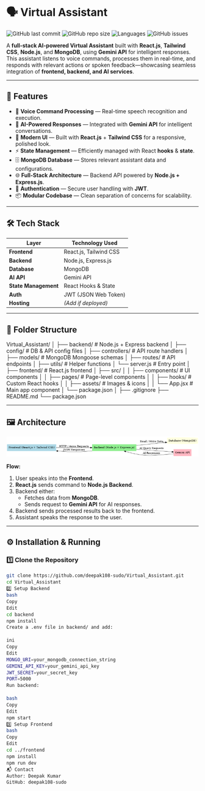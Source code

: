 # 🗣️ Virtual Assistant

![GitHub last commit](https://img.shields.io/github/last-commit/deepak108-sudo/Virtual_Assistant?color=brightgreen&style=flat-square)
![GitHub repo size](https://img.shields.io/github/repo-size/deepak108-sudo/Virtual_Assistant?color=blue&style=flat-square)
![Languages](https://img.shields.io/github/languages/top/deepak108-sudo/Virtual_Assistant?color=purple&style=flat-square)
![GitHub issues](https://img.shields.io/github/issues/deepak108-sudo/Virtual_Assistant?color=red&style=flat-square)

A **full-stack AI-powered Virtual Assistant** built with **React.js**, **Tailwind CSS**, **Node.js**, and **MongoDB**, using **Gemini API** for intelligent responses.  
This assistant listens to voice commands, processes them in real-time, and responds with relevant actions or spoken feedback—showcasing seamless integration of **frontend, backend, and AI services**.

---

## 🚀 Features

- 🎤 **Voice Command Processing** — Real-time speech recognition and execution.
- 🧠 **AI-Powered Responses** — Integrated with **Gemini API** for intelligent conversations.
- 🎨 **Modern UI** — Built with **React.js** + **Tailwind CSS** for a responsive, polished look.
- ⚡ **State Management** — Efficiently managed with React **hooks** & **state**.
- 🗄️ **MongoDB Database** — Stores relevant assistant data and configurations.
- 🌐 **Full-Stack Architecture** — Backend API powered by **Node.js + Express.js**.
- 🔐 **Authentication** — Secure user handling with **JWT**.
- 📦 **Modular Codebase** — Clean separation of concerns for scalability.

---

## 🛠 Tech Stack

| Layer        | Technology Used |
|--------------|----------------|
| **Frontend** | React.js, Tailwind CSS |
| **Backend**  | Node.js, Express.js |
| **Database** | MongoDB |
| **AI API**   | Gemini API |
| **State Management** | React Hooks & State |
| **Auth**     | JWT (JSON Web Token) |
| **Hosting**  | *(Add if deployed)* |

---

## 📂 Folder Structure

Virtual_Assistant/
│
├── backend/ # Node.js + Express backend
│ ├── config/ # DB & API config files
│ ├── controllers/ # API route handlers
│ ├── models/ # MongoDB Mongoose schemas
│ ├── routes/ # API endpoints
│ ├── utils/ # Helper functions
│ └── server.js # Entry point
│
├── frontend/ # React.js frontend
│ ├── src/
│ │ ├── components/ # UI components
│ │ ├── pages/ # Page-level components
│ │ ├── hooks/ # Custom React hooks
│ │ ├── assets/ # Images & icons
│ │ └── App.jsx # Main app component
│ └── package.json
│
├── .gitignore
├── README.md
└── package.json

---

## 🖼 Architecture

![Architecture Diagram](virtual_assistant_architecture.png)

**Flow:**
1. User speaks into the **Frontend**.
2. **React.js** sends command to **Node.js Backend**.
3. Backend either:
   - Fetches data from **MongoDB**.
   - Sends request to **Gemini API** for AI responses.
4. Backend sends processed results back to the frontend.
5. Assistant speaks the response to the user.

---

## ⚙️ Installation & Running

### 1️⃣ Clone the Repository
```bash
git clone https://github.com/deepak108-sudo/Virtual_Assistant.git
cd Virtual_Assistant
2️⃣ Setup Backend
bash
Copy
Edit
cd backend
npm install
Create a .env file in backend/ and add:

ini
Copy
Edit
MONGO_URI=your_mongodb_connection_string
GEMINI_API_KEY=your_gemini_api_key
JWT_SECRET=your_secret_key
PORT=5000
Run backend:

bash
Copy
Edit
npm start
3️⃣ Setup Frontend
bash
Copy
Edit
cd ../frontend
npm install
npm run dev
📬 Contact
Author: Deepak Kumar
GitHub: deepak108-sudo
